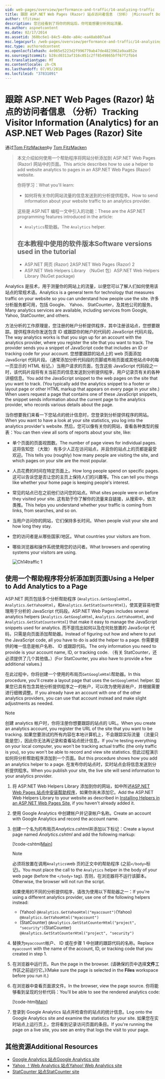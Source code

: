 ```yaml
---
uid: web-pages/overview/performance-and-traffic/14-analyzing-traffic
title: 跟踪 ASP.NET Web Pages (Razor) 站点访问者信息 （分析） |Microsoft Docs
author: tfitzmac
description: 您已经看到了将你的网站后，你可能想要分析网站流量。
ms.author: aspnetcontent
ms.date: 02/17/2014
ms.assetid: 360bc6e1-84c5-4b8e-a84c-ea48ab807aa4
msc.legacyurl: /web-pages/overview/performance-and-traffic/14-analyzing-traffic
msc.type: authoredcontent
ms.openlocfilehash: 4e065e5223d2f996779ab47de4823962a9aa852e
ms.sourcegitcommit: b28cd0313af316c051c2ff8549865bff67f2fbb4
ms.translationtype: MT
ms.contentlocale: zh-CN
ms.lasthandoff: 07/05/2018
ms.locfileid: "37831091"
---
```

<a name="tracking-visitor-information-analytics-for-an-aspnet-web-pages-razor-site"></a><span data-ttu-id="bf8db-103">跟踪 ASP.NET Web Pages (Razor) 站点的访问者信息 （分析）</span><span class="sxs-lookup"><span data-stu-id="bf8db-103">Tracking Visitor Information (Analytics) for an ASP.NET Web Pages (Razor) Site</span></span>
====================
<span data-ttu-id="bf8db-104">通过[Tom FitzMacken](https://github.com/tfitzmac)</span><span class="sxs-lookup"><span data-stu-id="bf8db-104">by [Tom FitzMacken](https://github.com/tfitzmac)</span></span>

> <span data-ttu-id="bf8db-105">本文介绍如何使用一个帮助程序将网站分析添加到 ASP.NET Web Pages (Razor) 网站中的页面。</span><span class="sxs-lookup"><span data-stu-id="bf8db-105">This article describes how to use a helper to add website analytics to pages in an ASP.NET Web Pages (Razor) website.</span></span>
> 
> <span data-ttu-id="bf8db-106">你将学习：</span><span class="sxs-lookup"><span data-stu-id="bf8db-106">What you'll learn:</span></span>
> 
> - <span data-ttu-id="bf8db-107">如何将有关你的网站流量的信息发送到的分析提供程序。</span><span class="sxs-lookup"><span data-stu-id="bf8db-107">How to send information about your website traffic to an analytics provider.</span></span>
> 
> <span data-ttu-id="bf8db-108">这些是 ASP.NET 编程一文中引入的功能：</span><span class="sxs-lookup"><span data-stu-id="bf8db-108">These are the ASP.NET programming features introduced in the article:</span></span>
> 
> - <span data-ttu-id="bf8db-109">`Analytics`帮助器。</span><span class="sxs-lookup"><span data-stu-id="bf8db-109">The `Analytics` helper.</span></span>
>   
> 
> ## <a name="software-versions-used-in-the-tutorial"></a><span data-ttu-id="bf8db-110">在本教程中使用的软件版本</span><span class="sxs-lookup"><span data-stu-id="bf8db-110">Software versions used in the tutorial</span></span>
> 
> 
> - <span data-ttu-id="bf8db-111">ASP.NET 网页 (Razor) 2</span><span class="sxs-lookup"><span data-stu-id="bf8db-111">ASP.NET Web Pages (Razor) 2</span></span>
> - <span data-ttu-id="bf8db-112">ASP.NET Web Helpers Library （NuGet 包）</span><span class="sxs-lookup"><span data-stu-id="bf8db-112">ASP.NET Web Helpers Library (NuGet package)</span></span>


<span data-ttu-id="bf8db-113">Analytics 是技术，用于测量你的网站上的流量，以便您可以了解人们如何使用该站点的常规术语。</span><span class="sxs-lookup"><span data-stu-id="bf8db-113">Analytics is a general term for technology that measures traffic on your website so you can understand how people use the site.</span></span> <span data-ttu-id="bf8db-114">许多分析服务都可用，包括 Google、 Yahoo、 StatCounter，及其他公司的服务。</span><span class="sxs-lookup"><span data-stu-id="bf8db-114">Many analytics services are available, including services from Google, Yahoo, StatCounter, and others.</span></span>

<span data-ttu-id="bf8db-115">方法分析的工作原理是，您注册的帐户分析提供程序，其中注册该站点，您想要跟踪。提供程序向你发送包含 ID 或跟踪你的帐户的代码的 JavaScript 代码片段。</span><span class="sxs-lookup"><span data-stu-id="bf8db-115">The way analytics works is that you sign up for an account with the analytics provider, where you register the site that you want to track. The provider sends you a snippet of JavaScript code that includes an ID or tracking code for your account.</span></span> <span data-ttu-id="bf8db-116">您想要跟踪的站点上的 web 页面添加 JavaScript 代码片段。（通常添加分析代码段的页脚或布局页面或其他站点中的每一页显示的 HTML 标记。）当用户请求的页面，包含这些 JavaScript 代码段之一时，该代码片段将有关当前页的信息发送到分析提供程序，用户记录页有关的各种详细信息。</span><span class="sxs-lookup"><span data-stu-id="bf8db-116">You add the JavaScript snippet to the web pages on the site that you want to track. (You typically add the analytics snippet to a footer or layout page or other HTML markup that appears on every page in your site.) When users request a page that contains one of these JavaScript snippets, the snippet sends information about the current page to the analytics provider, who records various details about the page.</span></span>

<span data-ttu-id="bf8db-117">当你想要我们来看一下您站点的统计信息时，您登录到分析提供程序的网站。</span><span class="sxs-lookup"><span data-stu-id="bf8db-117">When you want to have a look at your site statistics, you log into the analytics provider's website.</span></span> <span data-ttu-id="bf8db-118">然后，您可以像有关你的网站，查看各种类型的报表：</span><span class="sxs-lookup"><span data-stu-id="bf8db-118">You can then view all sorts of reports about your site, like:</span></span>

- <span data-ttu-id="bf8db-119">单个页面的页面视图数。</span><span class="sxs-lookup"><span data-stu-id="bf8db-119">The number of page views for individual pages.</span></span> <span data-ttu-id="bf8db-120">这将告知您 （大致） 有多少人正在访问站点，并且你的站点上的页都是最受欢迎。</span><span class="sxs-lookup"><span data-stu-id="bf8db-120">This tells you (roughly) how many people are visiting the site, and which pages on your site are the most popular.</span></span>
- <span data-ttu-id="bf8db-121">人员花费的时间在特定页面上。</span><span class="sxs-lookup"><span data-stu-id="bf8db-121">How long people spend on specific pages.</span></span> <span data-ttu-id="bf8db-122">这可以告诉您是否让您的主页上保持人们的兴趣等。</span><span class="sxs-lookup"><span data-stu-id="bf8db-122">This can tell you things like whether your home page is keeping people's interest.</span></span>
- <span data-ttu-id="bf8db-123">常见的站点已在之前他们访问您的站点。</span><span class="sxs-lookup"><span data-stu-id="bf8db-123">What sites people were on before they visited your site.</span></span> <span data-ttu-id="bf8db-124">这有助于你了解你的流量来自链接，从搜索中，依次类推。</span><span class="sxs-lookup"><span data-stu-id="bf8db-124">This helps you understand whether your traffic is coming from links, from searches, and so on.</span></span>
- <span data-ttu-id="bf8db-125">当用户访问你的网站，它们保持多长时间。</span><span class="sxs-lookup"><span data-stu-id="bf8db-125">When people visit your site and how long they stay.</span></span>
- <span data-ttu-id="bf8db-126">您的访问者是从哪些国家/地区。</span><span class="sxs-lookup"><span data-stu-id="bf8db-126">What countries your visitors are from.</span></span>
- <span data-ttu-id="bf8db-127">哪些浏览器和操作系统使用您的访问者。</span><span class="sxs-lookup"><span data-stu-id="bf8db-127">What browsers and operating systems your visitors are using.</span></span>

    ![Ch14traffic 1](14-analyzing-traffic/_static/image1.jpg)

## <a name="using-a-helper-to-add-analytics-to-a-page"></a><span data-ttu-id="bf8db-129">使用一个帮助程序将分析添加到页面</span><span class="sxs-lookup"><span data-stu-id="bf8db-129">Using a Helper to Add Analytics to a Page</span></span>

<span data-ttu-id="bf8db-130">ASP.NET 网页包括多个分析帮助程序 (`Analytics.GetGoogleHtml`， `Analytics.GetYahooHtml`，和`Analytics.GetStatCounterHtml`)，使其更容易地管理用于分析的 JavaScript 代码段。</span><span class="sxs-lookup"><span data-stu-id="bf8db-130">ASP.NET Web Pages includes several analytics helpers (`Analytics.GetGoogleHtml`, `Analytics.GetYahooHtml`, and `Analytics.GetStatCounterHtml`) that make it easy to manage the JavaScript snippets used for analytics.</span></span> <span data-ttu-id="bf8db-131">而不是找出如何以及在何处放置的 JavaScript 代码，只需是向页面添加帮助器。</span><span class="sxs-lookup"><span data-stu-id="bf8db-131">Instead of figuring out how and where to put the JavaScript code, all you have to do is add the helper to a page.</span></span> <span data-ttu-id="bf8db-132">你需要提供的唯一信息是帐户名称、 ID 或跟踪代码。</span><span class="sxs-lookup"><span data-stu-id="bf8db-132">The only information you need to provide is your account name, ID, or tracking code.</span></span> <span data-ttu-id="bf8db-133">（有关 StatCounter，还必须提供了几个其他值。）</span><span class="sxs-lookup"><span data-stu-id="bf8db-133">(For StatCounter, you also have to provide a few additional values.)</span></span>

<span data-ttu-id="bf8db-134">在此过程中，你将创建一个使用的布局页`GetGoogleHtml`帮助器。</span><span class="sxs-lookup"><span data-stu-id="bf8db-134">In this procedure, you'll create a layout page that uses the `GetGoogleHtml` helper.</span></span> <span data-ttu-id="bf8db-135">如果您已具有包含其他分析提供程序之一的帐户，可以改为使用该帐户，并根据需要进行细微调整。</span><span class="sxs-lookup"><span data-stu-id="bf8db-135">If you already have an account with one of the other analytics providers, you can use that account instead and make slight adjustments as needed.</span></span>

> [!NOTE]
> <span data-ttu-id="bf8db-136">创建 analytics 帐户时，你将注册你想要跟踪的站点的 URL。</span><span class="sxs-lookup"><span data-stu-id="bf8db-136">When you create an analytics account, you register the URL of the site that you want to be tracking.</span></span> <span data-ttu-id="bf8db-137">如果您要测试的所有内容在本地计算机上，不会跟踪实际流量 （流量只能是您），因此你无法再记录和查看站点统计信息。</span><span class="sxs-lookup"><span data-stu-id="bf8db-137">If you're testing everything on your local computer, you won't be tracking actual traffic (the only traffic is you), so you won't be able to record and view site statistics.</span></span> <span data-ttu-id="bf8db-138">但此过程演示如何将分析帮助程序添加到一个页面。</span><span class="sxs-lookup"><span data-stu-id="bf8db-138">But this procedure shows how you add an analytics helper to a page.</span></span> <span data-ttu-id="bf8db-139">在发布你的站点时，实时站点会将信息发送到分析提供程序。</span><span class="sxs-lookup"><span data-stu-id="bf8db-139">When you publish your site, the live site will send information to your analytics provider.</span></span>


1. <span data-ttu-id="bf8db-140">将 ASP.NET Web Helpers Library 添加到你的网站，如中所述[ASP.NET Web Pages 站点中安装帮助程序](https://go.microsoft.com/fwlink/?LinkId=252372)，如果你尚未添加它。</span><span class="sxs-lookup"><span data-stu-id="bf8db-140">Add the ASP.NET Web Helpers Library to your website as described in [Installing Helpers in an ASP.NET Web Pages Site](https://go.microsoft.com/fwlink/?LinkId=252372), if you haven't already added it.</span></span>
2. <span data-ttu-id="bf8db-141">使用 Google Analytics 中创建帐户并记录帐户名称。</span><span class="sxs-lookup"><span data-stu-id="bf8db-141">Create an account with Google Analytics and record the account name.</span></span>
3. <span data-ttu-id="bf8db-142">创建一个名为的布局页*Analytics.cshtml*并添加以下标记：</span><span class="sxs-lookup"><span data-stu-id="bf8db-142">Create a layout page named *Analytics.cshtml* and add the following markup:</span></span>

    [!code-cshtml[Main](14-analyzing-traffic/samples/sample1.cshtml)]

    > [!NOTE]
    > <span data-ttu-id="bf8db-143">必须将放置在调用`Analytics`web 页的正文中的帮助程序 (之前`</body>`标记)。</span><span class="sxs-lookup"><span data-stu-id="bf8db-143">You must place the call to the `Analytics` helper in the body of your web page (before the `</body>` tag).</span></span> <span data-ttu-id="bf8db-144">否则，在浏览器将不运行该脚本。</span><span class="sxs-lookup"><span data-stu-id="bf8db-144">Otherwise, the browser will not run the script.</span></span>

    <span data-ttu-id="bf8db-145">如果使用的不同的分析提供程序，请改为使用以下帮助器之一：</span><span class="sxs-lookup"><span data-stu-id="bf8db-145">If you're using a different analytics provider, use one of the following helpers instead:</span></span>

    - <span data-ttu-id="bf8db-146">(Yahoo) `@Analytics.GetYahooHtml("myaccount")`</span><span class="sxs-lookup"><span data-stu-id="bf8db-146">(Yahoo) `@Analytics.GetYahooHtml("myaccount")`</span></span>
    - <span data-ttu-id="bf8db-147">(StatCounter) `@Analytics.GetStatCounterHtml("project", "security")`</span><span class="sxs-lookup"><span data-stu-id="bf8db-147">(StatCounter) `@Analytics.GetStatCounterHtml("project", "security")`</span></span>
4. <span data-ttu-id="bf8db-148">替换为`myaccount`帐户、 ID 或在步骤 1 中创建的跟踪代码的名称。</span><span class="sxs-lookup"><span data-stu-id="bf8db-148">Replace `myaccount` with the name of the account, ID, or tracking code that you created in step 1.</span></span>
5. <span data-ttu-id="bf8db-149">在浏览器中运行页。</span><span class="sxs-lookup"><span data-stu-id="bf8db-149">Run the page in the browser.</span></span> <span data-ttu-id="bf8db-150">(请确保的页中选择**文件**工作区之前运行它。)</span><span class="sxs-lookup"><span data-stu-id="bf8db-150">(Make sure the page is selected in the **Files** workspace before you run it.)</span></span>
6. <span data-ttu-id="bf8db-151">在浏览器中查看页面源文件。</span><span class="sxs-lookup"><span data-stu-id="bf8db-151">In the browser, view the page source.</span></span> <span data-ttu-id="bf8db-152">你将能够看到呈现的分析代码：</span><span class="sxs-lookup"><span data-stu-id="bf8db-152">You'll be able to see the rendered analytics code:</span></span>

    [!code-html[Main](14-analyzing-traffic/samples/sample2.html)]
7. <span data-ttu-id="bf8db-153">登录到 Google Analytics 站点并检查你的站点的统计信息。</span><span class="sxs-lookup"><span data-stu-id="bf8db-153">Log onto the Google Analytics site and examine the statistics for your site.</span></span> <span data-ttu-id="bf8db-154">如果您在实时站点上运行页上，您将看到记录访问页面的条目。</span><span class="sxs-lookup"><span data-stu-id="bf8db-154">If you're running the page on a live site, you see an entry that logs the visit to your page.</span></span>

<a id="Additional_Resources"></a>
## <a name="additional-resources"></a><span data-ttu-id="bf8db-155">其他资源</span><span class="sxs-lookup"><span data-stu-id="bf8db-155">Additional Resources</span></span>

- [<span data-ttu-id="bf8db-156">Google Analytics 站点</span><span class="sxs-lookup"><span data-stu-id="bf8db-156">Google Analytics site</span></span>](https://www.google.com/analytics/)
- [<span data-ttu-id="bf8db-157">Yahoo ！Web Analytics 站点</span><span class="sxs-lookup"><span data-stu-id="bf8db-157">Yahoo! Web Analytics site</span></span>](http://help.yahoo.com/l/us/yahoo/ywa/)
- [<span data-ttu-id="bf8db-158">StatCounter 站点</span><span class="sxs-lookup"><span data-stu-id="bf8db-158">StatCounter site</span></span>](http://statcounter.com/)
